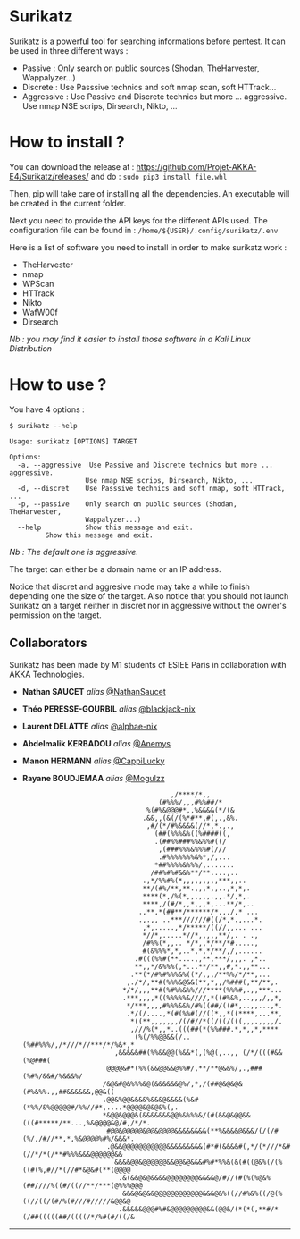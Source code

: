 # Surikatz
Surikatz is a powerful tool for searching informations before pentest. It can be used in three different ways :
- Passive     : Only search on public sources (Shodan, TheHarvester, Wappalyzer...)
- Discrete    : Use Passsive technics and soft nmap scan, soft HTTrack...
- Aggressive  : Use Passive and Discrete technics but more ... aggressive. Use nmap NSE scrips, Dirsearch, Nikto, ...

# How to install ?
You can download the release at : https://github.com/Projet-AKKA-E4/Surikatz/releases/ and do :
`sudo pip3 install file.whl`

Then, pip will take care of installing all the dependencies. An executable will be created in the current folder. 

Next you need to provide the API keys for the different APIs used. The configuration file can be found in : `/home/${USER}/.config/surikatz/.env`

Here is a list of software you need to install in order to make surikatz work :
* TheHarvester
* nmap
* WPScan
* HTTrack
* Nikto
* WafW00f
* Dirsearch

*Nb : you may find it easier to install those software in a Kali Linux Distribution*

# How to use ?
You have 4 options :
```
$ surikatz --help

Usage: surikatz [OPTIONS] TARGET

Options:
  -a, --aggressive  Use Passive and Discrete technics but more ... aggressive.
                   Use nmap NSE scrips, Dirsearch, Nikto, ...
  -d, --discret    Use Passsive technics and soft nmap, soft HTTrack, ...
  -p, --passive    Only search on public sources (Shodan, TheHarvester,
                   Wappalyzer...)
  --help           Show this message and exit.
         Show this message and exit.
```
*Nb : The default one is aggressive.*

The target can either be a domain name or an IP address.

Notice that discret and aggresive mode may take a while to finish depending one the size of the target.
Also notice that you should not launch Surikatz on a target neither in discret nor in aggressive without the owner's permission on the target.  
                                                                                                                        
## Collaborators
Surikatz has been made by M1 students of ESIEE Paris in collaboration with AKKA Technologies.
  - **Nathan SAUCET** _alias_ [@NathanSaucet](https://github.com/NathanSaucet)
  - **Théo PERESSE-GOURBIL** _alias_ [@blackjack-nix](https://github.com/blackjack-nix)
  - **Laurent DELATTE** _alias_ [@alphae-nix](https://github.com/alphae-nix)
  - **Abdelmalik KERBADOU** _alias_ [@Anemys](https://github.com/Anemys)
  - **Manon HERMANN** _alias_ [@CappiLucky](https://github.com/CappiLucky)
  - **Rayane BOUDJEMAA** _alias_ [@Mogulzz](https://github.com/Mogulzz)

                                             ,/****/*,,                                                                 
                                          (#%%%/,,,#%%##/*                                                              
                                       %(#%&@@@#*,,%&&&&(*/(&                                                           
                                      .&&,,(&(/(%*#**,#(,.,&%.                                                          
                                       ,#/(*/#%&&&&(//*,*.,.,                                                           
                                         (##(%%%&%((%####((,                                                            
                                         .(##%%###%%&%%#((/                                                             
                                          ,(###%%%&%%%#(///                                                             
                                          .#%%%%%%%&%*,/,...                                                            
                                         *##%%%%&%%%/,.......                                                           
                                        /##%#%#&&%**/**....,..                                                          
                                      .,*/%%#%(*,,,,,,,,,***,,..                                                        
                                      **/(#%/**,**.,,,*,,..,*,*,.                                                       
                                      ****(*,/%(*,,,,,,.,,.*/,*,.                                                       
                                      ****,/(#/*,,*,,,*,...**/*,..                                                      
                                     .,**,*(##**/******/*,,,/,* ...                                                     
                                     .,.,, ..***//////#((/*,*.,...*.                                                    
                                      ,*,.....,*/*****/((//,,... ...                                                    
                                      *//*,.....*//*,,,,,**/,. . .,                                                     
                                      /#%%(*,,.. */*,,*/**/*#.....,                                                     
                                      #(&%%%*,*,..*,*,*/**/,/,......                                                    
                                    .#(((%%#(**....,,**,***/,,,. ,*..                                                   
                                    **,,*/&%%%(,*...**/**,,#,*.,,**...                                                  
                                   .**(*/#%#%%%&%((*/,,,/**%%/*/**,...                                                  
                                  ,./*/,**#(%%%&@&&(**,*,,/%###(,**/**,.                                                
                                 */*/,,,**#(%#%%&%%///****(%%%#,.,,***...                                               
                                 .***,,,,*((%%%%%&////,*((#%&%,..,,,/,,*,                                               
                                  */***,,,,#%%%&&%/#%((##/((#*,..,,...,*.                                               
                                  .*/(/....,*(#(%%#(//((*,,*((****,...**,                                               
                                   *((**,,,,,,,/(/#//*((/((/(((,,,.,,,,/.                                               
                                   ,///%(*,,*..(((##(*(%%###.*,*,,*,****                                                
                                    (%(/%%@@&&(/..(%##%%%/,/*///*//***/*/%&*,*                                          
                               ,&&&&&##(%%&&@@(%&&*(,(%@(,..,, (/*/(((#&&(%@###(                                        
                             @@@@&#*(%%(&&@@&&@%%#/,**/**@&&%/,.,###(%#%/&&#/%&&&%/                                     
                            /&@&#@&%%%&@(&&&&&&@%/,*,/(##@&@&@&(#%&%%.,,##&&&&&&,@@&((                                  
                            .@@&%@@&&&&%&&&@&&&&(%&#(*%%/&%@@@@@#/%%//#*,....*@@@@&@&@&%(,.                             
                            *&@@&@@@&(&&&&&&&@@%&%%%&/(#(&&@&@@&&(((#*****/**...,%&@@@@&@/#,/*/*.                       
                             #@@&@@@@@&@@&@@@@&&&&&&&&(**%&&&&@&&&/(/(/#(%/,/#//**,*,%&@@@@%#%/&&&*.                    
                             .@&&@@@@@@@@@@@&&&&&&&&&(#*#(&&&&#(,*/(*///*&#(//*/*(/**#%%%&&&@@@@@@&&                    
                               &&&&@@&@@@@@@&&@@&@&&&#%#*%%&(&(#((@&%(/(%((#(%,#//*(//#*&@&#(**(@@@@                    
                                .&(&&@&@&&&&@@@@@@@@&&&&@/#//(#(%(%@&%(##////%((#/((//**/***(@%%%@@@                    
                                 &&&@&@&&@@@@@@@@@@@@&&&@&%((//#%&%((/@(%((//((/(#/%(#///#/////&@@&@                    
                                .&&&&&@@@#%#&@@@@@@@@@&&(@@&/(*(*(,**#/*(/##(((((##/((((/*/%#(#/((/&                    

_____
